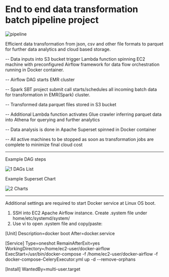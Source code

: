 # End to end data transformation batch pipeline project

![pipeline](https://user-images.githubusercontent.com/88790752/146460695-4d0e28f5-03af-4148-a195-9572668ea8be.jpg)

Efficient data transformation from json, csv and other file formats to parquet for further data analytics and cloud based storage.

-- Data inputs into S3 bucket trigger Lambda function spinning EC2 machine with preconfigured Airflow framework for data flow orchestration running in Docker container. 

-- Airflow DAG starts EMR cluster

-- Spark SBT project submit call starts/schedules all incoming batch data for transformation in EMR(Spark) cluster.

-- Transformed data parquet files stored in S3 bucket

-- Additional Lambda function activates Glue crawler inferring parquet data into Athena for querying and further analytics

-- Data analysis is done in Apache Superset spinned in Docker container

-- All active machines to be stopped as soon as transformation jobs are complete to minimize final cloud cost

_________________________________________________________________________________________________________________________________________________________________

Example DAG steps

![1 DAGs List](https://user-images.githubusercontent.com/88790752/160277820-147a3203-7d17-412c-87e6-4554a709df9e.jpg)

Example Superset Chart

![2 Charts](https://user-images.githubusercontent.com/88790752/160277827-6074fc10-e1b0-4fa2-bca1-9b2864f5fd13.jpg)

_________________________________________________________________________________________________________________________________________________________________
Additional settings are required to start Docker service at Linux OS boot. 

1. SSH into EC2 Apache Airflow instance. Create .system file under home/etc/systemd/system/
2. Use vi to open .system file and copy/paste:

[Unit]
Description=docker boot
After=docker.service

[Service]
Type=oneshot
RemainAfterExit=yes
WorkingDirectory=/home/ec2-user/docker-airflow
ExecStart=/usr/bin/docker-compose -f /home/ec2-user/docker-airflow -f docker-compose-CeleryExecutor.yml up -d --remove-orphans

[Install]
WantedBy=multi-user.target
